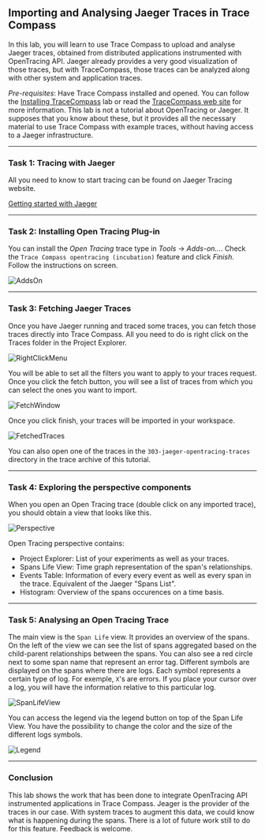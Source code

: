 ## Importing and Analysing Jaeger Traces in Trace Compass

In this lab, you will learn to use Trace Compass to upload and analyse Jaeger traces, obtained from distributed applications instrumented with OpenTracing API. Jaeger already provides a very good visualization of those traces, but with TraceCompass, those traces can be analyzed along with other system and application traces.

*Pre-requisites*: Have Trace Compass installed and opened. You can follow the [Installing TraceCompass](../006-installing-tracecompass) lab or read the [TraceCompass web site](https://tracecompass.org) for more information. This lab is not a tutorial about OpenTracing or Jaeger. It supposes that you know about these, but it provides all the necessary material to use Trace Compass with example traces, without having access to a Jaeger infrastructure.

- - -

### Task 1: Tracing with Jaeger

All you need to know to start tracing can be found on Jaeger Tracing website.

[Getting started with Jaeger](https://www.jaegertracing.io/docs/getting-started/)

- - -

### Task 2: Installing Open Tracing Plug-in

You can install the *Open Tracing* trace type in *Tools* -> *Adds-on...*. Check the `Trace Compass opentracing (incubation)` feature and click *Finish*. Follow the instructions on screen.

![AddsOn](screenshots/installPlugIn.png "Trace Compass Install Plug In")

- - -

### Task 3: Fetching Jaeger Traces

Once you have Jaeger running and traced some traces, you can fetch those traces directly into Trace Compass. All you need to do is right click on the Traces folder in the Project Explorer.

![RightClickMenu](screenshots/rightClickMenu.png "Trace Compass Traces Menu")

You will be able to set all the filters you want to apply to your traces request. Once you click the fetch button, you will see a list of traces from which you can select the ones you want to import.

![FetchWindow](screenshots/fetchWindow.png "Trace Compass Fetch Jaeger Window")

Once you click finish, your traces will be imported in your workspace.

![FetchedTraces](screenshots/fetchedTraces.png "Trace Compass Fetched Traces")

You can also open one of the traces in the `303-jaeger-opentracing-traces` directory in the trace archive of this tutorial.

- - -

### Task 4: Exploring the perspective components

When you open an Open Tracing trace (double click on any imported trace), you should obtain a view that looks like this.

![Perspective](screenshots/perspective.png "Trace Compass Open Tracing Perspective")

Open Tracing perspective contains:

- Project Explorer: List of your experiments as well as your traces.
- Spans Life View: Time graph representation of the span's relationships.
- Events Table: Information of every every event as well as every span in the trace. Equivalent of the Jaeger "Spans List".
- Histogram: Overview of the spans occurences on a time basis.

- - -

### Task 5: Analysing an Open Tracing Trace

The main view is the `Span Life` view. It provides an overview of the spans. On the left of the view we can see the list of spans aggregated based on the child-parent relationships between the spans. You can also see a red circle next to some span name that represent an error tag. Different symbols are displayed on the spans where there are logs. Each symbol represents a certain type of log. For exemple, `X`'s are errors. If you place your cursor over a log, you will have the information relative to this particular log.

![SpanLifeView](screenshots/spanLifeView.png "Trace Compass Span Life View")

You can access the legend via the legend button on top of the Span Life View. You have the possibility to change the color and the size of the different logs symbols.

![Legend](screenshots/legend.png "Trace Compass Span Life Legend")

- - -

### Conclusion

This lab shows the work that has been done to integrate OpenTracing API instrumented applications in Trace Compass. Jeager is the provider of the traces in our case. With system traces to augment this data, we could know what is happening during the spans. There is a lot of future work still to do for this feature. Feedback is welcome.
